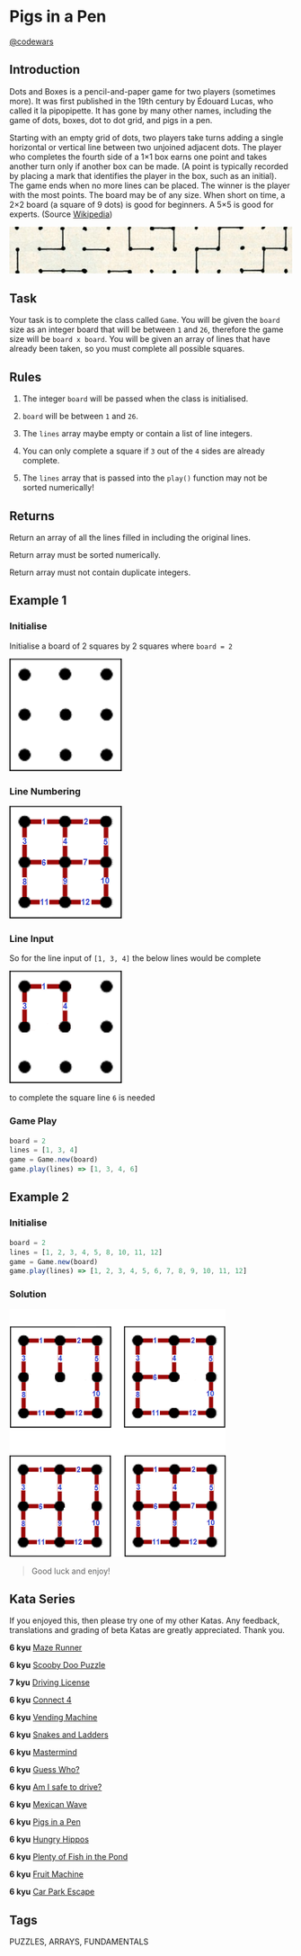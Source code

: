 # Pigs in a Pen

[@codewars](https://www.codewars.com/kata/58fdcc51b4f81a0b1e00003e)

## Introduction

Dots and Boxes is a pencil-and-paper game for two players (sometimes more). It was first published in the 19th century by Édouard Lucas, who called it la pipopipette. It has gone by many other names, including the game of dots, boxes, dot to dot grid, and pigs in a pen.

Starting with an empty grid of dots, two players take turns adding a single horizontal or vertical line between two unjoined adjacent dots. The player who completes the fourth side of a 1×1 box earns one point and takes another turn only if another box can be made. (A point is typically recorded by placing a mark that identifies the player in the box, such as an initial). The game ends when no more lines can be placed. The winner is the player with the most points. The board may be of any size. When short on time, a 2×2 board (a square of 9 dots) is good for beginners. A 5×5 is good for experts. (Source [Wikipedia](https://en.wikipedia.org/wiki/Dots_and_Boxes))

![Squares banner](squares_banner.png)

## Task

Your task is to complete the class called `Game`. You will be given the `board` size as an integer board that will be between `1` and `26`, therefore the game size will be `board x board`. You will be given an array of lines that have already been taken, so you must complete all possible squares.

## Rules

1. The integer `board` will be passed when the class is initialised.

2. `board` will be between `1` and `26`.

3. The `lines` array maybe empty or contain a list of line integers.

4. You can only complete a square if `3` out of the `4` sides are already complete.

5. The `lines` array that is passed into the `play()` function may not be sorted numerically!

## Returns

Return an array of all the lines filled in including the original lines.

Return array must be sorted numerically.

Return array must not contain duplicate integers.

## Example 1

### Initialise

Initialise a board of 2 squares by 2 squares where `board = 2`

![Square1](square1.png)

### Line Numbering

![Square2](square2.png)

### Line Input

So for the line input of `[1, 3, 4]` the below lines would be complete

![Square3](square3.png)

to complete the square line `6` is needed

### Game Play

```typescript
board = 2
lines = [1, 3, 4]
game = Game.new(board)
game.play(lines) => [1, 3, 4, 6]
```

## Example 2

### Initialise

```typescript
board = 2
lines = [1, 2, 3, 4, 5, 8, 10, 11, 12]
game = Game.new(board)
game.play(lines) => [1, 2, 3, 4, 5, 6, 7, 8, 9, 10, 11, 12]
```

### Solution

![Square example](square_example.png)

> Good luck and enjoy!

## Kata Series

If you enjoyed this, then please try one of my other Katas. Any feedback, translations and grading of beta Katas are greatly appreciated. Thank you.

**6 kyu** [Maze Runner](https://www.codewars.com/kata/58663693b359c4a6560001d6)

**6 kyu** [Scooby Doo Puzzle](https://www.codewars.com/kata/58693bbfd7da144164000d05)

**7 kyu** [Driving License](https://www.codewars.com/kata/586a1af1c66d18ad81000134)

**6 kyu** [Connect 4](https://www.codewars.com/kata/586c0909c1923fdb89002031)

**6 kyu** [Vending Machine](https://www.codewars.com/kata/586e6d4cb98de09e3800014f)

**6 kyu** [Snakes and Ladders](https://www.codewars.com/kata/587136ba2eefcb92a9000027)

**6 kyu** [Mastermind](https://www.codewars.com/kata/58a848258a6909dd35000003)

**6 kyu** [Guess Who?](https://www.codewars.com/kata/58b2c5de4cf8b90723000051)

**6 kyu** [Am I safe to drive?](https://www.codewars.com/kata/58f5c63f1e26ecda7e000029)

**6 kyu** [Mexican Wave](https://www.codewars.com/kata/58f5c63f1e26ecda7e000029)

**6 kyu** [Pigs in a Pen](https://www.codewars.com/kata/58fdcc51b4f81a0b1e00003e)

**6 kyu** [Hungry Hippos](https://www.codewars.com/kata/590300eb378a9282ba000095)

**6 kyu** [Plenty of Fish in the Pond](https://www.codewars.com/kata/5904be220881cb68be00007d)

**6 kyu** [Fruit Machine](https://www.codewars.com/kata/590adadea658017d90000039)

**6 kyu** [Car Park Escape](https://www.codewars.com/kata/591eab1d192fe0435e000014)

## Tags

PUZZLES, ARRAYS, FUNDAMENTALS
